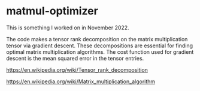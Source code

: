 # matmul-optimizer

This is something I worked on in November 2022.

The code makes a tensor rank decomposition on the matrix multiplication tensor via gradient descent. 
These decompositions are essential for finding optimal matrix multiplication algorithms. 
The cost function used for gradient descent is the mean squared error in the tensor entries.

https://en.wikipedia.org/wiki/Tensor_rank_decomposition

https://en.wikipedia.org/wiki/Matrix_multiplication_algorithm
